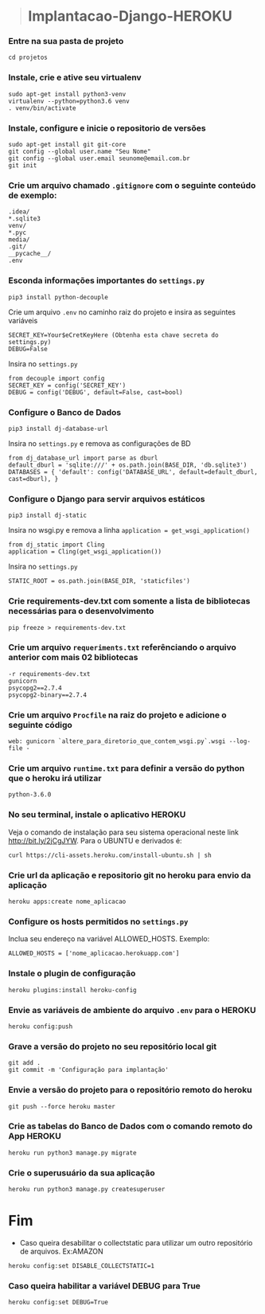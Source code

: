 > # Implantacao-Django-HEROKU

### Entre na sua pasta de projeto
```
cd projetos
```
### Instale, crie e ative seu virtualenv
```
sudo apt-get install python3-venv
virtualenv --python=python3.6 venv
. venv/bin/activate
```
### Instale, configure e inicie o repositorio de versões
```
sudo apt-get install git git-core
git config --global user.name "Seu Nome"
git config --global user.email seunome@email.com.br
git init
```
### Crie um arquivo chamado `.gitignore` com o seguinte conteúdo de exemplo:

```
.idea/
*.sqlite3
venv/
*.pyc
media/
.git/
__pycache__/
.env
```
### Esconda informações importantes do `settings.py`
```
pip3 install python-decouple
```
Crie um arquivo `.env` no caminho raiz do projeto e insira as seguintes variáveis
```
SECRET_KEY=Your$eCretKeyHere (Obtenha esta chave secreta do settings.py)
DEBUG=False
```
Insira no `settings.py`
```
from decouple import config
SECRET_KEY = config('SECRET_KEY')
DEBUG = config('DEBUG', default=False, cast=bool)
```
### Configure o Banco de Dados
```
pip3 install dj-database-url
```
Insira no `settings.py` e remova as configurações de BD
```
from dj_database_url import parse as dburl
default_dburl = 'sqlite:///' + os.path.join(BASE_DIR, 'db.sqlite3')
DATABASES = { 'default': config('DATABASE_URL', default=default_dburl, cast=dburl), }
```
### Configure o Django para servir arquivos estáticos
```
pip3 install dj-static
```
Insira no wsgi.py e remova a linha `application = get_wsgi_application()`
```
from dj_static import Cling
application = Cling(get_wsgi_application())
```
Insira no `settings.py`
```
STATIC_ROOT = os.path.join(BASE_DIR, 'staticfiles')
```
### Crie requirements-dev.txt com somente a lista de bibliotecas necessárias para o desenvolvimento
```
pip freeze > requirements-dev.txt
```
### Crie um arquivo `requeriments.txt` referênciando o arquivo anterior com mais 02 bibliotecas
```
-r requirements-dev.txt
gunicorn
psycopg2==2.7.4
psycopg2-binary==2.7.4
```
### Crie um arquivo `Procfile` na raiz do projeto e adicione o seguinte código
```
web: gunicorn `altere_para_diretorio_que_contem_wsgi.py`.wsgi --log-file -
```
### Crie um arquivo `runtime.txt` para definir a versão do python que o heroku irá utilizar
```
python-3.6.0
```
### No seu terminal, instale o aplicativo HEROKU
Veja o comando de instalação para seu sistema operacional neste link http://bit.ly/2jCgJYW. Para o UBUNTU e derivados é:
```
curl https://cli-assets.heroku.com/install-ubuntu.sh | sh
```
### Crie url da aplicação e repositorio git no heroku para envio da aplicação
```
heroku apps:create nome_aplicacao
```
### Configure os hosts permitidos no `settings.py`
Inclua seu endereço na variável ALLOWED_HOSTS. Exemplo:
```
ALLOWED_HOSTS = ['nome_aplicacao.herokuapp.com']
```
### Instale o plugin de configuração
```
heroku plugins:install heroku-config
```
### Envie as variáveis de ambiente do arquivo `.env` para o HEROKU 
```
heroku config:push
```
### Grave a versão do projeto no seu repositório local git
```
git add .
git commit -m 'Configuração para implantação'
```
### Envie a versão do projeto para o repositório remoto do heroku
```
git push --force heroku master
```
### Crie as tabelas do Banco de Dados com o comando remoto do App HEROKU
```
heroku run python3 manage.py migrate
```
### Crie o superusuário da sua aplicação
```
heroku run python3 manage.py createsuperuser
```
# Fim
* Caso queira desabilitar o collectstatic para utilizar um outro repositório de arquivos. Ex:AMAZON
```
heroku config:set DISABLE_COLLECTSTATIC=1
```
### Caso queira habilitar a variável DEBUG para True
```
heroku config:set DEBUG=True
```
